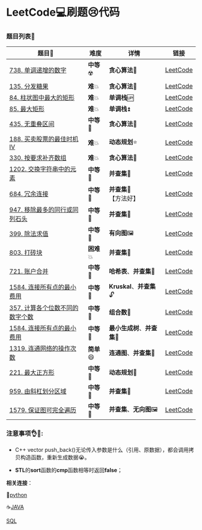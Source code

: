 # LeetCode:computer:刷题:cry:代码



### 题目列表:page_facing_up:

| 题目:card_index:                                             | 难度                     | 详情                                   | 链接                                                         |
| ------------------------------------------------------------ | ------------------------ | -------------------------------------- | ------------------------------------------------------------ |
| [738. 单调递增的数字](Code/738.%20单调递增的数字.cpp)        | **中等**:radioactive:    | **贪心算法**:bear:                     | [LeetCode](https://leetcode-cn.com/problems/monotone-increasing-digits/) |
| [135. 分发糖果](Code/135.%20分发糖果.cpp)                    | **难**:boom:             | **贪心算法**:bear:                     | [LeetCode](https://leetcode-cn.com/problems/candy/submissions/) |
| [84. 柱状图中最大的矩形](Code/84.%20柱状图中最大的矩形.cpp)  | **难**:boom:             | **单调栈**:up:                         | [LeetCode](https://leetcode-cn.com/problems/largest-rectangle-in-histogram/) |
| [85. 最大矩形](Code/85.%20最大矩形.cpp)                      | **难**:boom:             | **单调栈**:arrow_double_up:            | [LeetCode](https://leetcode-cn.com/problems/maximal-rectangle/) |
| [435. 无重叠区间](Code/435.%20无重叠区间.cpp)                | **中等**:low_brightness: | **贪心算法**:bear:                     | [LeetCode](https://leetcode-cn.com/problems/non-overlapping-intervals/) |
| [188. 买卖股票的最佳时机 IV](Code/188.%20买卖股票的最佳时机%20IV.cpp) | **难**:boom:             | **动态规划**:star:                     | [LeetCode](https://leetcode-cn.com/problems/best-time-to-buy-and-sell-stock-iv/submissions/) |
| [330. 按要求补齐数组](Code/330.%20按要求补齐数组.cpp)        | **难**:boom:             | **贪心算法**:bear:                     | [LeetCode](https://leetcode-cn.com/problems/patching-array/) |
| [1202. 交换字符串中的元素](Code/1202.%20交换字符串中的元素.cpp) | **中等**:low_brightness: | **并查集**:unicorn:                    | [LeetCode](https://leetcode-cn.com/problems/smallest-string-with-swaps/) |
| [684. 冗余连接](Code/684.%20冗余连接.cpp)                    | **中等**:low_brightness: | **并查集**:unicorn:【方法好】          | [LeetCode](https://leetcode-cn.com/problems/redundant-connection/) |
| [947. 移除最多的同行或同列石头](Code/947.%20移除最多的同行或同列石头.cpp) | **中等**:low_brightness: | **并查集**:unicorn:                    | [LeetCode](https://leetcode-cn.com/problems/most-stones-removed-with-same-row-or-column/) |
| [399. 除法求值](Code/399.%20除法求值.cpp)                    | **中等**:low_brightness: | **有向图**:framed_picture:             | [LeetCode](https://leetcode-cn.com/problems/evaluate-division/submissions/) |
| [803. 打砖块](Code/803.%20打砖块.cpp)                        | **困难**:boom:           | **并查集**:unicorn:                    | [LeetCode](https://leetcode-cn.com/problems/bricks-falling-when-hit/submissions/) |
| [721. 账户合并](Code/721.%20账户合并.cpp)                    | **中等**:low_brightness: | **哈希表**、**并查集**:unicorn:        | [LeetCode](https://leetcode-cn.com/problems/accounts-merge/) |
| [1584. 连接所有点的最小费用](Code/1584.%20连接所有点的最小费用.cpp) | **中等**:low_brightness: | **Kruskal**、**并查集**:unlock:        | [LeetCode](https://leetcode-cn.com/problems/min-cost-to-connect-all-points/) |
| [357. 计算各个位数不同的数字个数](Code/1584.%20连接所有点的最小费用.cpp) | **中等**:low_brightness: | **组合数**:nut_and_bolt:               | [LeetCode](https://leetcode-cn.com/problems/count-numbers-with-unique-digits) |
| [1584. 连接所有点的最小费用](Code/1584.%20连接所有点的最小费用.cpp) | **中等**:low_brightness: | **最小生成树**、**并查集**:unicorn:    | [LeetCode](https://leetcode-cn.com/problems/find-critical-and-pseudo-critical-edges-in-minimum-spanning-tree/) |
| [1319. 连通网络的操作次数](Code/1319.%20连通网络的操作次数.cpp) | **简单**:smile:          | **连通图**、**并查集**:unicorn:        | [LeetCode](https://leetcode-cn.com/problems/number-of-operations-to-make-network-connected/) |
| [221. 最大正方形](Code/221.%20最大正方形.cpp)                | **中等**:low_brightness: | **动态规划**:bear:                     | [LeetCode](https://leetcode-cn.com/problems/maximal-square/submissions/) |
| [959. 由斜杠划分区域](Code/959.%20由斜杠划分区域.cpp)        | **中等**:low_brightness: | **并查集**:unicorn:                    | [LeetCode](https://leetcode-cn.com/problems/regions-cut-by-slashes/) |
| [1579. 保证图可完全遍历](Code/1579.%20保证图可完全遍历.cpp)  | **中等**:low_brightness: | **并查集**、**无向图**:framed_picture: | [LeetCode](https://leetcode-cn.com/problems/remove-max-number-of-edges-to-keep-graph-fully-traversable/) |



### 注意事项:ok_hand::eyes::

* C++ vector push_back()无论传入参数是什么（引用、原数据），都会调用拷贝构造函数，重新生成数据:sob:。​

* **STL**的**sort**函数的**cmp**函数相等时返回**false**；

    

**相关连接**：

:snake:[python](https://github.com/baowj-678/python/tree/master/LeetCode)

:coffee:[JAVA](https://github.com/baowj-678/JAVA/tree/master/Leet_Code)

[SQL](https://github.com/baowj-678/python/tree/master/LeetCode/SQL)